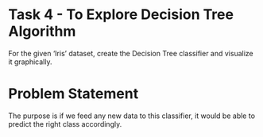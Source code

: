 # Task 4 - To Explore Decision Tree Algorithm

For the given ‘Iris’ dataset, create the Decision Tree classifier and visualize it graphically.

# Problem Statement
The purpose is if we feed any new data to this classifier, it would be able to predict the right class accordingly.
